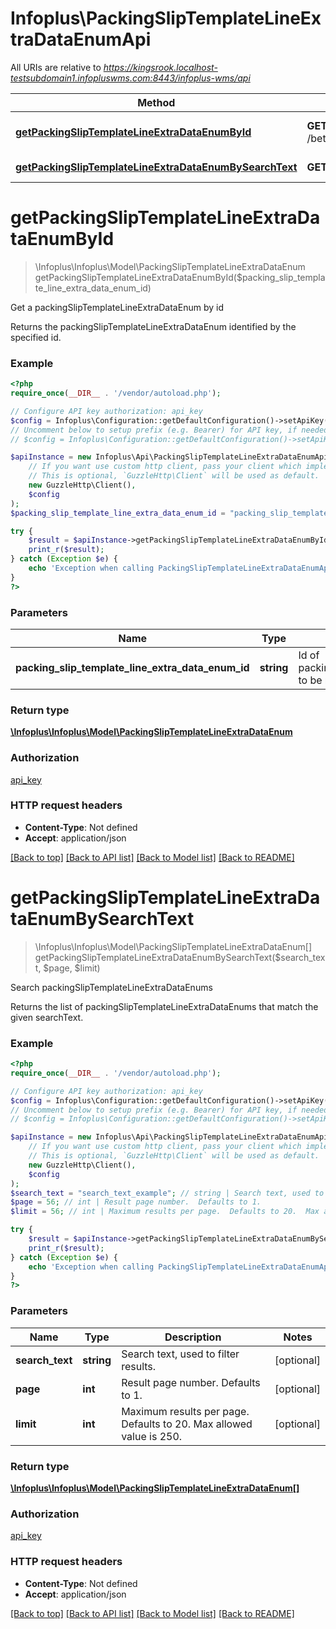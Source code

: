 # Infoplus\PackingSlipTemplateLineExtraDataEnumApi

All URIs are relative to *https://kingsrook.localhost-testsubdomain1.infopluswms.com:8443/infoplus-wms/api*

Method | HTTP request | Description
------------- | ------------- | -------------
[**getPackingSlipTemplateLineExtraDataEnumById**](PackingSlipTemplateLineExtraDataEnumApi.md#getPackingSlipTemplateLineExtraDataEnumById) | **GET** /beta/packingSlipTemplateLineExtraDataEnum/{packingSlipTemplateLineExtraDataEnumId} | Get a packingSlipTemplateLineExtraDataEnum by id
[**getPackingSlipTemplateLineExtraDataEnumBySearchText**](PackingSlipTemplateLineExtraDataEnumApi.md#getPackingSlipTemplateLineExtraDataEnumBySearchText) | **GET** /beta/packingSlipTemplateLineExtraDataEnum/search | Search packingSlipTemplateLineExtraDataEnums


# **getPackingSlipTemplateLineExtraDataEnumById**
> \Infoplus\Infoplus\Model\PackingSlipTemplateLineExtraDataEnum getPackingSlipTemplateLineExtraDataEnumById($packing_slip_template_line_extra_data_enum_id)

Get a packingSlipTemplateLineExtraDataEnum by id

Returns the packingSlipTemplateLineExtraDataEnum identified by the specified id.

### Example
```php
<?php
require_once(__DIR__ . '/vendor/autoload.php');

// Configure API key authorization: api_key
$config = Infoplus\Configuration::getDefaultConfiguration()->setApiKey('API-Key', 'YOUR_API_KEY');
// Uncomment below to setup prefix (e.g. Bearer) for API key, if needed
// $config = Infoplus\Configuration::getDefaultConfiguration()->setApiKeyPrefix('API-Key', 'Bearer');

$apiInstance = new Infoplus\Api\PackingSlipTemplateLineExtraDataEnumApi(
    // If you want use custom http client, pass your client which implements `GuzzleHttp\ClientInterface`.
    // This is optional, `GuzzleHttp\Client` will be used as default.
    new GuzzleHttp\Client(),
    $config
);
$packing_slip_template_line_extra_data_enum_id = "packing_slip_template_line_extra_data_enum_id_example"; // string | Id of packingSlipTemplateLineExtraDataEnum to be returned.

try {
    $result = $apiInstance->getPackingSlipTemplateLineExtraDataEnumById($packing_slip_template_line_extra_data_enum_id);
    print_r($result);
} catch (Exception $e) {
    echo 'Exception when calling PackingSlipTemplateLineExtraDataEnumApi->getPackingSlipTemplateLineExtraDataEnumById: ', $e->getMessage(), PHP_EOL;
}
?>
```

### Parameters

Name | Type | Description  | Notes
------------- | ------------- | ------------- | -------------
 **packing_slip_template_line_extra_data_enum_id** | **string**| Id of packingSlipTemplateLineExtraDataEnum to be returned. |

### Return type

[**\Infoplus\Infoplus\Model\PackingSlipTemplateLineExtraDataEnum**](../Model/PackingSlipTemplateLineExtraDataEnum.md)

### Authorization

[api_key](../../README.md#api_key)

### HTTP request headers

 - **Content-Type**: Not defined
 - **Accept**: application/json

[[Back to top]](#) [[Back to API list]](../../README.md#documentation-for-api-endpoints) [[Back to Model list]](../../README.md#documentation-for-models) [[Back to README]](../../README.md)

# **getPackingSlipTemplateLineExtraDataEnumBySearchText**
> \Infoplus\Infoplus\Model\PackingSlipTemplateLineExtraDataEnum[] getPackingSlipTemplateLineExtraDataEnumBySearchText($search_text, $page, $limit)

Search packingSlipTemplateLineExtraDataEnums

Returns the list of packingSlipTemplateLineExtraDataEnums that match the given searchText.

### Example
```php
<?php
require_once(__DIR__ . '/vendor/autoload.php');

// Configure API key authorization: api_key
$config = Infoplus\Configuration::getDefaultConfiguration()->setApiKey('API-Key', 'YOUR_API_KEY');
// Uncomment below to setup prefix (e.g. Bearer) for API key, if needed
// $config = Infoplus\Configuration::getDefaultConfiguration()->setApiKeyPrefix('API-Key', 'Bearer');

$apiInstance = new Infoplus\Api\PackingSlipTemplateLineExtraDataEnumApi(
    // If you want use custom http client, pass your client which implements `GuzzleHttp\ClientInterface`.
    // This is optional, `GuzzleHttp\Client` will be used as default.
    new GuzzleHttp\Client(),
    $config
);
$search_text = "search_text_example"; // string | Search text, used to filter results.
$page = 56; // int | Result page number.  Defaults to 1.
$limit = 56; // int | Maximum results per page.  Defaults to 20.  Max allowed value is 250.

try {
    $result = $apiInstance->getPackingSlipTemplateLineExtraDataEnumBySearchText($search_text, $page, $limit);
    print_r($result);
} catch (Exception $e) {
    echo 'Exception when calling PackingSlipTemplateLineExtraDataEnumApi->getPackingSlipTemplateLineExtraDataEnumBySearchText: ', $e->getMessage(), PHP_EOL;
}
?>
```

### Parameters

Name | Type | Description  | Notes
------------- | ------------- | ------------- | -------------
 **search_text** | **string**| Search text, used to filter results. | [optional]
 **page** | **int**| Result page number.  Defaults to 1. | [optional]
 **limit** | **int**| Maximum results per page.  Defaults to 20.  Max allowed value is 250. | [optional]

### Return type

[**\Infoplus\Infoplus\Model\PackingSlipTemplateLineExtraDataEnum[]**](../Model/PackingSlipTemplateLineExtraDataEnum.md)

### Authorization

[api_key](../../README.md#api_key)

### HTTP request headers

 - **Content-Type**: Not defined
 - **Accept**: application/json

[[Back to top]](#) [[Back to API list]](../../README.md#documentation-for-api-endpoints) [[Back to Model list]](../../README.md#documentation-for-models) [[Back to README]](../../README.md)


